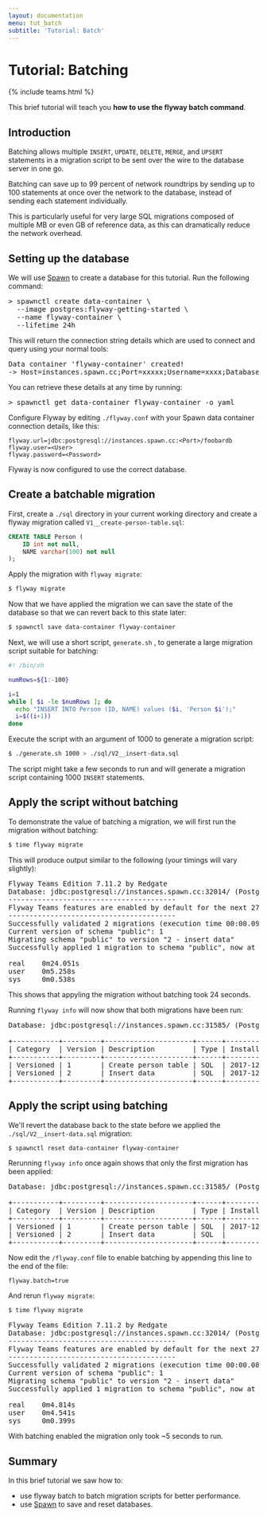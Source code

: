 ```yaml
---
layout: documentation
menu: tut_batch
subtitle: 'Tutorial: Batch'
---
```

# Tutorial: Batching
{% include teams.html %}

This brief tutorial will teach you **how to use the flyway batch command**.

## Introduction

Batching allows multiple `INSERT`, `UPDATE`, `DELETE`, `MERGE`, and `UPSERT` statements in a migration script to be sent over the wire to the database server in one go.

Batching can save up to 99 percent of network roundtrips by sending up to 100 statements at once over the network to the database, instead of sending each statement individually.

This is particularly useful for very large SQL migrations composed of multiple MB or even GB of reference data, as this can dramatically reduce the network overhead.

## Setting up the database

We will use [Spawn](https://spawn.cc) to create a database for this tutorial. Run the following command:

<pre class="console"><span>&gt;</span> spawnctl create data-container \
  --image postgres:flyway-getting-started \
  --name flyway-container \
  --lifetime 24h</pre>

This will return the connection string details which are used to connect and query using your normal tools:

<pre class="console">Data container 'flyway-container' created!
-> Host=instances.spawn.cc;Port=xxxxx;Username=xxxx;Database=foobardb;Password=xxxxxxxxx</pre>

You can retrieve these details at any time by running:

<pre class="console"><span>&gt;</span> spawnctl get data-container flyway-container -o yaml</pre>

Configure Flyway by editing `./flyway.conf` with your Spawn data container connection details, like this:

```properties
flyway.url=jdbc:postgresql://instances.spawn.cc:<Port>/foobardb
flyway.user=<User>
flyway.password=<Password>
```

Flyway is now configured to use the correct database.

## Create a batchable migration

First, create a `./sql` directory in your current working directory and create a flyway migration called `V1__create-person-table.sql`:

```sql
CREATE TABLE Person (
    ID int not null,
    NAME varchar(100) not null
);
```

Apply the migration with `flyway migrate`:

```bash
$ flyway migrate
```

Now that we have applied the migration we can save the state of the database so that we can revert back to this state later:

```bash
$ spawnctl save data-container flyway-container
```

Next, we will use a short script, `generate.sh` , to generate a large migration script suitable for batching:

```bash
#! /bin/sh

numRows=${1:-100}

i=1
while [ $i -le $numRows ]; do
  echo "INSERT INTO Person (ID, NAME) values ($i, 'Person $i');"
  i=$((i+1))
done
```

Execute the script with an argument of 1000 to generate a migration script:

```bash
$ ./generate.sh 1000 > ./sql/V2__insert-data.sql
```

The script might take a few seconds to run and will generate a migration script containing 1000 `INSERT` statements.

## Apply the script without batching

To demonstrate the value of batching a migration, we will first run the migration without batching:

```bash
$ time flyway migrate
```

This will produce output similar to the following (your timings will vary slightly):
<pre class="console">
Flyway Teams Edition 7.11.2 by Redgate
Database: jdbc:postgresql://instances.spawn.cc:32014/ (PostgreSQL 11.0)
----------------------------------------
Flyway Teams features are enabled by default for the next 27 days. Learn more at https://flywaydb.org?ref=v7.11.2_teams
----------------------------------------
Successfully validated 2 migrations (execution time 00:00.097s)
Current version of schema "public": 1
Migrating schema "public" to version "2 - insert data"
Successfully applied 1 migration to schema "public", now at version v2 (execution time 00:20.544s)

real    0m24.051s
user    0m5.258s
sys     0m0.538s</pre>

This shows that appyling the migration without batching took 24 seconds.

Running `flyway info` will now show that both migrations have been run:

<pre class="console">Database: jdbc:postgresql://instances.spawn.cc:31585/ (PostgreSQL 11.0)

+-----------+---------+---------------------+------+---------------------+---------+----------+
| Category  | Version | Description         | Type | Installed On        | State   | Undoable |
+-----------+---------+---------------------+------+---------------------+---------+----------+
| Versioned | 1       | Create person table | SQL  | 2017-12-17 19:57:28 | Success | No       |
| Versioned | 2       | Insert data         | SQL  | 2017-12-17 20:01:13 | Success | No       |
+-----------+---------+---------------------+------+---------------------+---------+----------+</pre>

## Apply the script using batching

We'll revert the database back to the state before we applied the `./sql/V2__insert-data.sql` migration:

```bash
$ spawnctl reset data-container flyway-container
```

Rerunning `flyway info` once again shows that only the first migration has been applied:

<pre class="console">Database: jdbc:postgresql://instances.spawn.cc:31585/ (PostgreSQL 11.0)

+-----------+---------+---------------------+------+---------------------+---------+----------+
| Category  | Version | Description         | Type | Installed On        | State   | Undoable |
+-----------+---------+---------------------+------+---------------------+---------+----------+
| Versioned | 1       | Create person table | SQL  | 2017-12-17 19:57:28 | Success | No       |
| Versioned | 2       | Insert data         | SQL  |                     | Pending | No       |
+-----------+---------+---------------------+------+---------------------+---------+----------+</pre>

Now edit the `/flyway.conf` file to enable batching by appending this line to the end of the file:

```properties
flyway.batch=true
```

And rerun `flyway migrate`:

```bash
$ time flyway migrate
```

<pre class="console">
Flyway Teams Edition 7.11.2 by Redgate
Database: jdbc:postgresql://instances.spawn.cc:32014/ (PostgreSQL 11.0)
----------------------------------------
Flyway Teams features are enabled by default for the next 27 days. Learn more at https://flywaydb.org?ref=v7.11.2_teams
----------------------------------------
Successfully validated 2 migrations (execution time 00:00.089s)
Current version of schema "public": 1
Migrating schema "public" to version "2 - insert data"
Successfully applied 1 migration to schema "public", now at version v2 (execution time 00:01.005s)

real    0m4.814s
user    0m4.541s
sys     0m0.399s</pre>

With batching enabled the migration only took ~5 seconds to run.

## Summary

In this brief tutorial we saw how to:
* use flyway batch to batch migration scripts for better performance.
* use [Spawn](https://spawn.cc) to save and reset databases.

